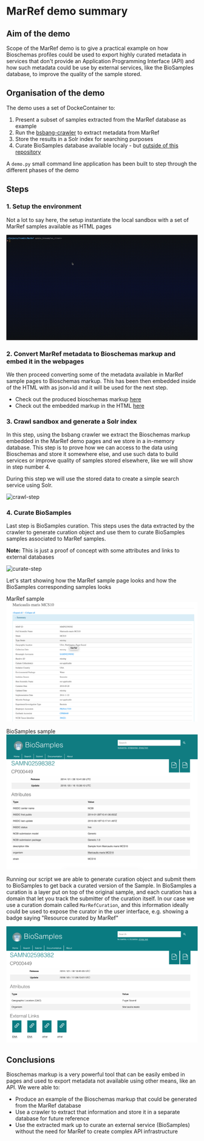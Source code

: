 # MarRef demo summary

## Aim of the demo

Scope of the MarRef demo is to give a practical example on
how Bioschemas profiles could be used to export highly curated metadata
in services that don't provide an Application Programming Interface (API)
and how such metadata could be use by external services, like the BioSamples database,
to improve the quality of the sample stored.

## Organisation of the demo

The demo uses a set of DockeContainer to:

1. Present a subset of samples extracted from the MarRef database as example
2. Run the [bsbang-crawler](https://github.com/justinccdev/bsbang-crawler) to extract metadata from MarRef
3. Store the results in a Solr index for searching purposes
4. Curate BioSamples database available localy - but [outside of this repository](https://github.com/EBIBioSamples/biosamples-v4)

A `demo.py` small command line application has been built to step through the different phases of the demo

## Steps

### 1. Setup the environment

Not a lot to say here, the setup instantiate the local sandbox with a set of MarRef samples available as 
HTML pages

![setup-step](summary/setup.gif)

### 2. Convert MarRef metadata to Bioschemas markup and embed it in the webpages

We then proceed converting some of the metadata available in MarRef sample pages to Bioschemas markup. This has been then embedded
inside of the HTML with as json+ld and it will be used for the next step.

- Check out the produced bioschemas markup [here](site/src/bioschemas/MMP00017418.json)
- Check out the embedded markup in the HTML [here](site/src/MMP00017418.html#L37)


### 3. Crawl sandbox and generate a Solr index

In this step, using the bsbang crawler we extract the Bioschemas markup embedded in the MarRef demo pages and
we store in a in-memory database. This step is to prove how we can access to the data using Bioschemas and store it
somewhere else, and use such data to build services or improve quality of samples stored elsewhere, like we will
show in step number 4. 

During this step we will use the stored data to create a simple search service using Solr.

![crawl-step](summary/crawl.gif)

### 4. Curate BioSamples

Last step is BioSamples curation. This steps uses the data extracted by the crawler to generate curation object
and use them to curate BioSamples samples associated to MarRef samples.

**Note:** This is just a proof of concept with some attributes and links to external databases

![curate-step](summary/curate.gif)

Let's start showing how the MarRef sample page looks and how the BioSamples corresponding samples looks

MarRef sample
![marref source](summary/marref_curation_origin.png)

BioSamples sample
![biosamples before curation](summary/sample_pre_curation.png)

Running our script we are able to generate curation object and submit them to BioSamples to get back a curated version
of the Sample. In BioSamples a curation is a layer put on top of the original sample, and each curation has
a domain that let you track the submitter of the curation itself. In our case we use a curation domain called
`MarRefCuration`, and this information ideally could be used to expose the curator in the user interface, e.g. showing
a badge saying "Resource curated by MarRef"

![biosamples-after-curation](summary/sample_after_curation.png)

## Conclusions

Bioschemas markup is a very powerful tool that can be easily embed in pages and used to export metadata not available 
using other means, like an API. 
We were able to:

- Produce an example of the Bioschemas markup that could be generated from the MarRef database
- Use a crawler to extract that information and store it in a separate database for future reference
- Use the extracted mark up to curate an external service (BioSamples) without the need for MarRef to create complex
  API infrastructure
  
